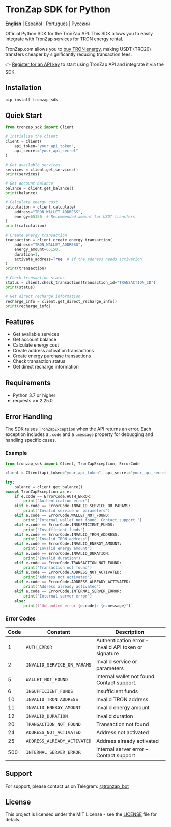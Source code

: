 # TronZap SDK for Python

**[English](https://github.com/tron-energy-market/tronzap-sdk-python/blob/main/README.md)** | [Español](https://github.com/tron-energy-market/tronzap-sdk-python/blob/main/README.es.md) | [Português](https://github.com/tron-energy-market/tronzap-sdk-python/blob/main/README.pt-br.md) | [Русский](https://github.com/tron-energy-market/tronzap-sdk-python/blob/main/README.ru.md)

Official Python SDK for the TronZap API.
This SDK allows you to easily integrate with TronZap services for TRON energy rental.

TronZap.com allows you to [buy TRON energy](https://tronzap.com/), making USDT (TRC20) transfers cheaper by significantly reducing transaction fees.

👉 [Register for an API key](https://tronzap.com) to start using TronZap API and integrate it via the SDK.

## Installation

```bash
pip install tronzap-sdk
```

## Quick Start

```python
from tronzap_sdk import Client

# Initialize the client
client = Client(
    api_token="your_api_token",
    api_secret="your_api_secret"
)

# Get available services
services = client.get_services()
print(services)

# Get account balance
balance = client.get_balance()
print(balance)

# Calculate energy cost
calculation = client.calculate(
    address="TRON_WALLET_ADDRESS",
    energy=65150  # Recommended amount for USDT transfers
)
print(calculation)

# Create energy transaction
transaction = client.create_energy_transaction(
    address="TRON_WALLET_ADDRESS",
    energy_amount=65150,
    duration=1,
    activate_address=True  # If the address needs activation
)
print(transaction)

# Check transaction status
status = client.check_transaction(transaction_id="TRANSACTION_ID")
print(status)

# Get direct recharge information
recharge_info = client.get_direct_recharge_info()
print(recharge_info)
```

## Features

- Get available services
- Get account balance
- Calculate energy cost
- Create address activation transactions
- Create energy purchase transactions
- Check transaction status
- Get direct recharge information

## Requirements

- Python 3.7 or higher
- requests >= 2.25.0

## Error Handling

The SDK raises `TronZapException` when the API returns an error. Each exception includes a `.code` and a `.message` property for debugging and handling specific cases.

### Example

```python
from tronzap_sdk import Client, TronZapException, ErrorCode

client = Client(api_token="your_api_token", api_secret="your_api_secret")

try:
    balance = client.get_balance()
except TronZapException as e:
    if e.code == ErrorCode.AUTH_ERROR:
        print("Authentication error")
    elif e.code == ErrorCode.INVALID_SERVICE_OR_PARAMS:
        print("Invalid service or parameters")
    elif e.code == ErrorCode.WALLET_NOT_FOUND:
        print("Internal wallet not found. Contact support.")
    elif e.code == ErrorCode.INSUFFICIENT_FUNDS:
        print("Insufficient funds")
    elif e.code == ErrorCode.INVALID_TRON_ADDRESS:
        print("Invalid TRON address")
    elif e.code == ErrorCode.INVALID_ENERGY_AMOUNT:
        print("Invalid energy amount")
    elif e.code == ErrorCode.INVALID_DURATION:
        print("Invalid duration")
    elif e.code == ErrorCode.TRANSACTION_NOT_FOUND:
        print("Transaction not found")
    elif e.code == ErrorCode.ADDRESS_NOT_ACTIVATED:
        print("Address not activated")
    elif e.code == ErrorCode.ADDRESS_ALREADY_ACTIVATED:
        print("Address already activated")
    elif e.code == ErrorCode.INTERNAL_SERVER_ERROR:
        print("Internal server error")
    else:
        print(f"Unhandled error {e.code}: {e.message}")
```

### Error Codes

| Code | Constant                        | Description |
|------|----------------------------------|-------------|
| 1    | `AUTH_ERROR`                    | Authentication error – Invalid API token or signature |
| 2    | `INVALID_SERVICE_OR_PARAMS`    | Invalid service or parameters |
| 5    | `WALLET_NOT_FOUND`             | Internal wallet not found. Contact support. |
| 6    | `INSUFFICIENT_FUNDS`           | Insufficient funds |
| 10   | `INVALID_TRON_ADDRESS`         | Invalid TRON address |
| 11   | `INVALID_ENERGY_AMOUNT`        | Invalid energy amount |
| 12   | `INVALID_DURATION`             | Invalid duration |
| 20   | `TRANSACTION_NOT_FOUND`        | Transaction not found |
| 24   | `ADDRESS_NOT_ACTIVATED`        | Address not activated |
| 25   | `ADDRESS_ALREADY_ACTIVATED`    | Address already activated |
| 500  | `INTERNAL_SERVER_ERROR`        | Internal server error – Contact support |


## Support

For support, please contact us on Telegram: [@tronzap_bot](https://t.me/tronzap_bot)

## License

This project is licensed under the MIT License - see the [LICENSE](LICENSE) file for details.